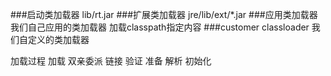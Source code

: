 

###启动类加载器
lib/rt.jar
###扩展类加载器
jre/lib/ext/*.jar
###应用类加载器
我们自己应用的类加载器
加载classpath指定内容
###customer classloader
我们自定义的类加载器


加载过程
加载
    双亲委派
链接
    验证 准备 解析
初始化